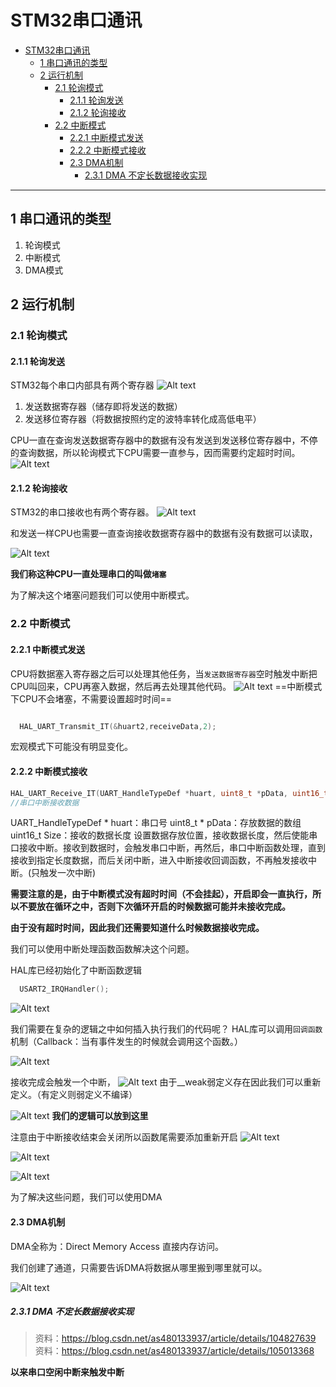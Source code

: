# STM32串口通讯  

<!-- @import "[TOC]" {cmd="toc" depthFrom=1 depthTo=6 orderedList=false} -->

<!-- code_chunk_output -->

- [STM32串口通讯](#stm32串口通讯)
  - [1 串口通讯的类型](#1-串口通讯的类型)
  - [2 运行机制](#2-运行机制)
    - [2.1 轮询模式](#21-轮询模式)
      - [2.1.1 轮询发送](#211-轮询发送)
      - [2.1.2 轮询接收](#212-轮询接收)
    - [2.2 中断模式](#22-中断模式)
      - [2.2.1 中断模式发送](#221-中断模式发送)
      - [2.2.2 中断模式接收](#222-中断模式接收)
      - [2.3 DMA机制](#23-dma机制)
        - [2.3.1 DMA 不定长数据接收实现](#231-dma-不定长数据接收实现)

<!-- /code_chunk_output -->
---

## 1 串口通讯的类型 

1. 轮询模式
2. 中断模式
3. DMA模式


## 2 运行机制

### 2.1 轮询模式

#### 2.1.1 轮询发送

STM32每个串口内部具有两个寄存器
![Alt text](image.png)
1. 发送数据寄存器（储存即将发送的数据）
2. 发送移位寄存器（将数据按照约定的波特率转化成高低电平）

CPU一直在查询发送数据寄存器中的数据有没有发送到发送移位寄存器中，不停的查询数据，所以轮询模式下CPU需要一直参与，因而需要约定超时时间。
![Alt text](image-2.png)

#### 2.1.2 轮询接收 

STM32的串口接收也有两个寄存器。
![Alt text](image-1.png)

和发送一样CPU也需要一直查询接收数据寄存器中的数据有没有数据可以读取，

![Alt text](image-3.png)

**我们称这种CPU一直处理串口的叫做`堵塞`**

为了解决这个堵塞问题我们可以使用中断模式。

### 2.2 中断模式 

#### 2.2.1 中断模式发送

CPU将数据塞入寄存器之后可以处理其他任务，当`发送数据寄存器`空时触发中断把CPU叫回来，CPU再塞入数据，然后再去处理其他代码。
![Alt text](image-4.png)
==中断模式下CPU不会堵塞，不需要设置超时时间==

```c

  HAL_UART_Transmit_IT(&huart2,receiveData,2);

```

宏观模式下可能没有明显变化。

#### 2.2.2 中断模式接收  

```c
HAL_UART_Receive_IT(UART_HandleTypeDef *huart, uint8_t *pData, uint16_t Size);
//串口中断接收数据
```

UART_HandleTypeDef * huart：串口号
uint8_t * pData：存放数据的数组
uint16_t Size：接收的数据长度
设置数据存放位置，接收数据长度，然后使能串口接收中断。接收到数据时，会触发串口中断，再然后，串口中断函数处理，直到接收到指定长度数据，而后关闭中断，进入中断接收回调函数，不再触发接收中断。(只触发一次中断)

**需要注意的是，由于中断模式没有超时时间（不会挂起），开启即会一直执行，所以不要放在循环之中，否则下次循环开启的时候数据可能并未接收完成。**

**由于没有超时时间，因此我们还需要知道什么时候数据接收完成。**

我们可以使用中断处理函数函数解决这个问题。

HAL库已经初始化了中断函数逻辑
```c
  USART2_IRQHandler();
```
![Alt text](image-5.png)

我们需要在复杂的逻辑之中如何插入执行我们的代码呢？
HAL库可以调用`回调函数`机制（Callback：当有事件发生的时候就会调用这个函数。）

![Alt text](image-6.png)

接收完成会触发一个中断，
![Alt text](image-7.png)
由于__weak弱定义存在因此我们可以重新定义。（有定义则弱定义不编译）

![Alt text](image-8.png)
**我们的逻辑可以放到这里**

注意由于中断接收结束会关闭所以函数尾需要添加重新开启
![Alt text](image-9.png)

![Alt text](image-11.png)


![Alt text](image-10.png)

为了解决这些问题，我们可以使用DMA

#### 2.3 DMA机制 

DMA全称为：Direct Memory Access 直接内存访问。

我们创建了通道，只需要告诉DMA将数据从哪里搬到哪里就可以。

![Alt text](image-12.png)

##### 2.3.1 DMA 不定长数据接收实现

>资料：https://blog.csdn.net/as480133937/article/details/104827639
>资料：https://blog.csdn.net/as480133937/article/details/105013368

**以来串口空闲中断来触发中断**

